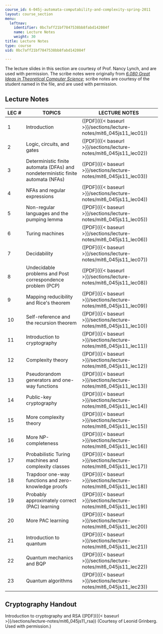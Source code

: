 ```yaml
---
course_id: 6-045j-automata-computability-and-complexity-spring-2011
layout: course_section
menu:
  leftnav:
    identifier: 0bc7aff21bf7847538bb8fabd142084f
    name: Lecture Notes
    weight: 30
title: Lecture Notes
type: course
uid: 0bc7aff21bf7847538bb8fabd142084f

---
```


The lecture slides in this section are courtesy of Prof. Nancy Lynch, and are used with permission. The scribe notes were originally from [_6.080 Great Ideas in Theoretical Computer Science_](/courses/6-080-great-ideas-in-theoretical-computer-science-spring-2008/); scribe notes are courtesy of the student named in the file, and are used with permission.

Lecture Notes
-------------

| LEC # | TOPICS | LECTURE NOTES |
| --- | --- | --- |
| 1 | Introduction | ([PDF]({{< baseurl >}}/sections/lecture-notes/mit6_045js11_lec01)) |
| 2 | Logic, circuits, and gates | ([PDF]({{< baseurl >}}/sections/lecture-notes/mit6_045js11_lec02)) |
| 3 | Deterministic finite automata (DFAs) and nondeterministic finite automata (NFAs) | ([PDF]({{< baseurl >}}/sections/lecture-notes/mit6_045js11_lec03)) |
| 4 | NFAs and regular expressions | ([PDF]({{< baseurl >}}/sections/lecture-notes/mit6_045js11_lec04)) |
| 5 | Non-regular languages and the pumping lemma | ([PDF]({{< baseurl >}}/sections/lecture-notes/mit6_045js11_lec05)) |
| 6 | Turing machines | ([PDF]({{< baseurl >}}/sections/lecture-notes/mit6_045js11_lec06)) |
| 7 | Decidability | ([PDF]({{< baseurl >}}/sections/lecture-notes/mit6_045js11_lec07)) |
| 8 | Undecidable problems and Post correspondence problem (PCP) | ([PDF]({{< baseurl >}}/sections/lecture-notes/mit6_045js11_lec08)) |
| 9 | Mapping reducibility and Rice's theorem | ([PDF]({{< baseurl >}}/sections/lecture-notes/mit6_045js11_lec09)) |
| 10 | Self-reference and the recursion theorem | ([PDF]({{< baseurl >}}/sections/lecture-notes/mit6_045js11_lec10)) |
| 11 | Introduction to cryptography | ([PDF]({{< baseurl >}}/sections/lecture-notes/mit6_045js11_lec11)) |
| 12 | Complexity theory | ([PDF]({{< baseurl >}}/sections/lecture-notes/mit6_045js11_lec12)) |
| 13 | Pseudorandom generators and one-way functions | ([PDF]({{< baseurl >}}/sections/lecture-notes/mit6_045js11_lec13)) |
| 14 | Public-key cryptography | ([PDF]({{< baseurl >}}/sections/lecture-notes/mit6_045js11_lec14)) |
| 15 | More complexity theory | ([PDF]({{< baseurl >}}/sections/lecture-notes/mit6_045js11_lec15)) |
| 16 | More NP-completeness | ([PDF]({{< baseurl >}}/sections/lecture-notes/mit6_045js11_lec16)) |
| 17 | Probabilistic Turing machines and complexity classes | ([PDF]({{< baseurl >}}/sections/lecture-notes/mit6_045js11_lec17)) |
| 18 | Trapdoor one-way functions and zero-knowledge proofs | ([PDF]({{< baseurl >}}/sections/lecture-notes/mit6_045js11_lec18)) |
| 19 | Probably approximately correct (PAC) learning | ([PDF]({{< baseurl >}}/sections/lecture-notes/mit6_045js11_lec19)) |
| 20 | More PAC learning | ([PDF]({{< baseurl >}}/sections/lecture-notes/mit6_045js11_lec20)) |
| 21 | Introduction to quantum | ([PDF]({{< baseurl >}}/sections/lecture-notes/mit6_045js11_lec21)) |
| 22 | Quantum mechanics and BQP | ([PDF]({{< baseurl >}}/sections/lecture-notes/mit6_045js11_lec22)) |
| 23 | Quantum algorithms | ([PDF]({{< baseurl >}}/sections/lecture-notes/mit6_045js11_lec23)) 

Cryptography Handout
--------------------

Introduction to cryptography and RSA ([PDF]({{< baseurl >}}/sections/lecture-notes/mit6_045js11_rsa)) (Courtesy of Leonid Grinberg. Used with permission.)